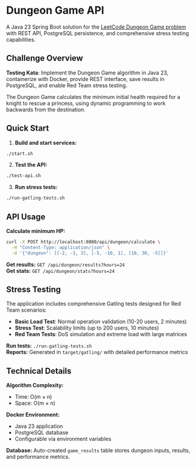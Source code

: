 # Dungeon Game API

A Java 23 Spring Boot solution for the [LeetCode Dungeon Game problem](https://leetcode.com/problems/dungeon-game/description/) with REST API, PostgreSQL persistence, and comprehensive stress testing capabilities.

## Challenge Overview

**Testing Kata**: Implement the Dungeon Game algorithm in Java 23, containerize with Docker, provide REST interface, save results in PostgreSQL, and enable Red Team stress testing.

The Dungeon Game calculates the minimum initial health required for a knight to rescue a princess, using dynamic programming to work backwards from the destination.

## Quick Start

1. **Build and start services:**
```bash
./start.sh
```

2. **Test the API:**
```bash
./test-api.sh
```

3. **Run stress tests:**
```bash
./run-gatling-tests.sh
```

## API Usage

**Calculate minimum HP:**
```bash
curl -X POST http://localhost:8080/api/dungeon/calculate \
  -H "Content-Type: application/json" \
  -d '{"dungeon": [[-2, -3, 3], [-5, -10, 1], [10, 30, -5]]}'
```

**Get results:** `GET /api/dungeon/results?hours=24`  
**Get stats:** `GET /api/dungeon/stats?hours=24`

## Stress Testing

The application includes comprehensive Gatling tests designed for Red Team scenarios:

- **Basic Load Test**: Normal operation validation (10-20 users, 2 minutes)
- **Stress Test**: Scalability limits (up to 200 users, 10 minutes) 
- **Red Team Tests**: DoS simulation and extreme load with large matrices

**Run tests:** `./run-gatling-tests.sh`  
**Reports:** Generated in `target/gatling/` with detailed performance metrics

## Technical Details

**Algorithm Complexity:**
- Time: O(m × n)
- Space: O(m × n)

**Docker Environment:**
- Java 23 application
- PostgreSQL database
- Configurable via environment variables

**Database:** Auto-created `game_results` table stores dungeon inputs, results, and performance metrics.
